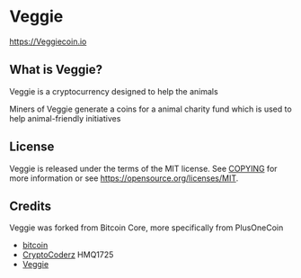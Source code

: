 Veggie
============

https://Veggiecoin.io

What is Veggie?
---------------------

Veggie is a cryptocurrency designed to help the animals

Miners of Veggie generate a coins for a animal charity fund which is used to help animal-friendly initiatives

License
-------

Veggie is released under the terms of the MIT license. See [COPYING](COPYING) for more
information or see https://opensource.org/licenses/MIT.

Credits
-------

Veggie was forked from Bitcoin Core, more specifically from PlusOneCoin
* [bitcoin](https://github.com/bitcoin/bitcoin)
* [CryptoCoderz](https://github.com/CryptoCoderz/Espers.git) HMQ1725
* [Veggie](https://github.com/Oskii/Veggie)

